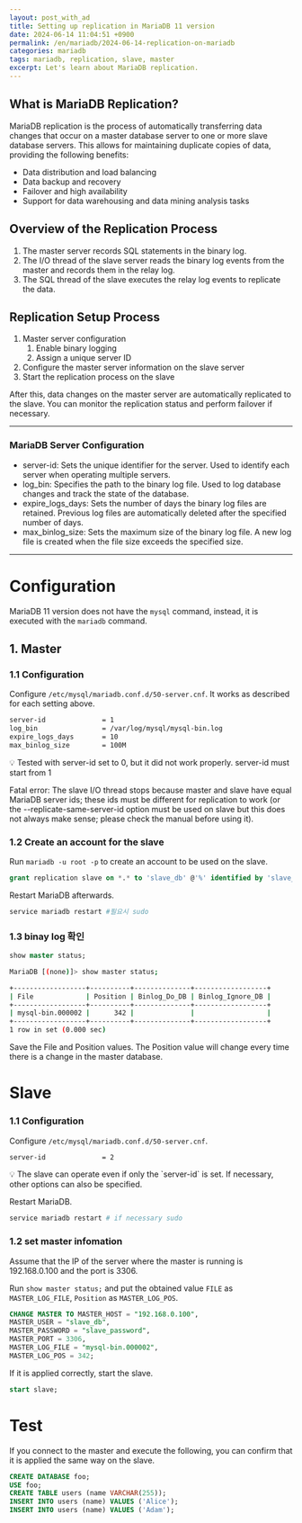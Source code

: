 ```yaml
---
layout: post_with_ad
title: Setting up replication in MariaDB 11 version
date: 2024-06-14 11:04:51 +0900
permalink: /en/mariadb/2024-06-14-replication-on-mariadb
categories: mariadb
tags: mariadb, replication, slave, master
excerpt: Let's learn about MariaDB replication.
---
```


## What is MariaDB Replication?

MariaDB replication is the process of automatically transferring data changes that occur on a master database server to one or more slave database servers. This allows for maintaining duplicate copies of data, providing the following benefits:

- Data distribution and load balancing
- Data backup and recovery
- Failover and high availability
- Support for data warehousing and data mining analysis tasks

## Overview of the Replication Process

1. The master server records SQL statements in the binary log.
2. The I/O thread of the slave server reads the binary log events from the master and records them in the relay log.
3. The SQL thread of the slave executes the relay log events to replicate the data.

## Replication Setup Process

1. Master server configuration
    1. Enable binary logging
    2. Assign a unique server ID
2. Configure the master server information on the slave server
3. Start the replication process on the slave

After this, data changes on the master server are automatically replicated to the slave. You can monitor the replication status and perform failover if necessary.

---

### MariaDB Server Configuration

- server-id: Sets the unique identifier for the server. Used to identify each server when operating multiple servers.
- log_bin: Specifies the path to the binary log file. Used to log database changes and track the state of the database.
- expire_logs_days: Sets the number of days the binary log files are retained. Previous log files are automatically deleted after the specified number of days.
- max_binlog_size: Sets the maximum size of the binary log file. A new log file is created when the file size exceeds the specified size.

---

# Configuration

MariaDB 11 version does not have the `mysql` command, instead, it is executed with the `mariadb` command.

## 1. Master

### 1.1 Configuration

Configure `/etc/mysql/mariadb.conf.d/50-server.cnf`. It works as described for each setting above.

```bash
server-id              = 1
log_bin                = /var/log/mysql/mysql-bin.log
expire_logs_days       = 10
max_binlog_size        = 100M
```

<aside>
💡 Tested with server-id set to 0, but it did not work properly. server-id must start from 1

Fatal error: The slave I/O thread stops because master and slave have equal MariaDB server ids; these ids must be different for replication to work (or the --replicate-same-server-id option must be used on slave but this does not always make sense; please check the manual before using it).

</aside>

### 1.2 Create an account for the slave

Run `mariadb -u root -p` to create an account to be used on the slave.

```sql
grant replication slave on *.* to 'slave_db' @'%' identified by 'slave_password';
```

Restart MariaDB afterwards.

```bash
service mariadb restart #필요시 sudo
```

### **1.3 binay log 확인**

```sql
show master status;
```

```bash
MariaDB [(none)]> show master status;
```

```bash
+------------------+----------+--------------+------------------+
| File             | Position | Binlog_Do_DB | Binlog_Ignore_DB |
+------------------+----------+--------------+------------------+
| mysql-bin.000002 |      342 |              |                  |
+------------------+----------+--------------+------------------+
1 row in set (0.000 sec)
```

Save the File and Position values. The Position value will change every time there is a change in the master database.

# Slave

### 1.1 Configuration

Configure `/etc/mysql/mariadb.conf.d/50-server.cnf`.

```bash
server-id              = 2
```

<aside>
💡 The slave can operate even if only the `server-id` is set. If necessary, other options can also be specified.

</aside>

Restart MariaDB.

```bash
service mariadb restart # if necessary sudo
```

### 1.2 set master infomation

Assume that the IP of the server where the master is running is 192.168.0.100 and the port is 3306.

Run `show master status;` and put the obtained value `FILE` as `MASTER_LOG_FILE`, `Position` as `MASTER_LOG_POS`.

```sql
CHANGE MASTER TO MASTER_HOST = "192.168.0.100",
MASTER_USER = "slave_db",
MASTER_PASSWORD = "slave_password",
MASTER_PORT = 3306,
MASTER_LOG_FILE = "mysql-bin.000002",
MASTER_LOG_POS = 342;
```

If it is applied correctly, start the slave.

```sql
start slave;
```

# Test

If you connect to the master and execute the following, you can confirm that it is applied the same way on the slave.

```sql
CREATE DATABASE foo;
USE foo;
CREATE TABLE users (name VARCHAR(255));
INSERT INTO users (name) VALUES ('Alice');
INSERT INTO users (name) VALUES ('Adam');
```
